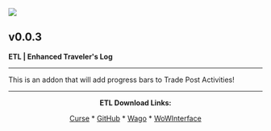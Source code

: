 [![](https://img.shields.io/static/v1?label=Donate&message=CashApp&color=brightgreen)](https://bit.ly/3fyxxSU)

v0.0.3
------------------------------

**ETL | Enhanced Traveler's Log**

------------------------------

This is an addon that will add progress bars to Trade Post Activities!

------------------------------
<div align="center">

**ETL Download Links:**

[Curse](https://legacy.curseforge.com/wow/addons/enhanced-travelers-log "This link takes you to the Curseforge.com website, you may download it here and help support the developers.") * [GitHub](https://github.com/donniedice/Enhanced_Travelers_Log "This link takes you to the GitHub.com website, you may download it here.") * [Wago](https://addons.wago.io/addons/enhanced-travelers-log "This link takes you to the Wago.io website, you may download it here and help support the developers.") * [WoWInterface](https://www.wowinterface.com/downloads/info26643-EnhancedTravelersLog.html "This link takes you to the WoWInterface.com website, you may download it here.")

</div>
